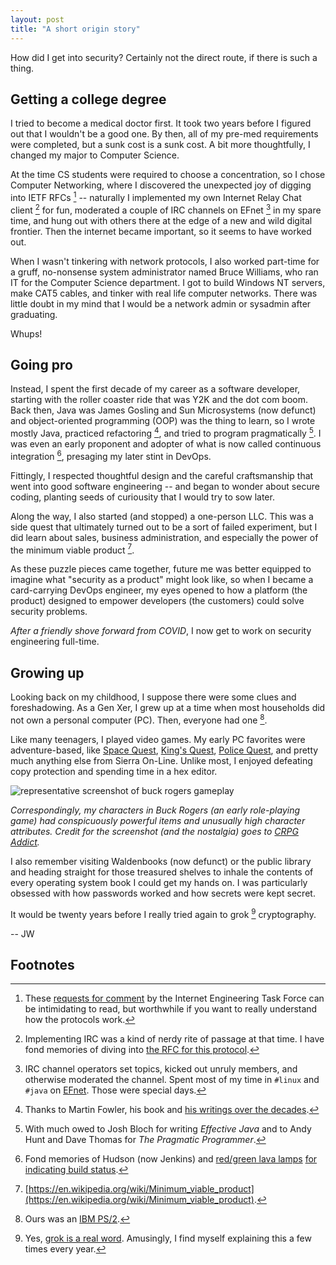 ```yaml
---
layout: post
title: "A short origin story"
---
```

How did I get into security? Certainly not the direct route, if there is such a thing.

## Getting a college degree
I tried to become a medical doctor first. It took two years before I figured out that I wouldn't be a good one. By then, all of my pre-med requirements were completed, but a sunk cost is a sunk cost. A bit more thoughtfully, I changed my major to Computer Science.

At the time CS students were required to choose a concentration, so I chose Computer Networking, where I discovered the unexpected joy of digging into IETF RFCs [^1] -- naturally I implemented my own Internet Relay Chat client [^2] for fun, moderated a couple of IRC channels on EFnet [^3] in my spare time, and hung out with others there at the edge of a new and wild digital frontier. Then the internet became important, so it seems to have worked out.

When I wasn't tinkering with network protocols, I also worked part-time for a gruff, no-nonsense system administrator named Bruce Williams, who ran IT for the Computer Science department. I got to build Windows NT servers, make CAT5 cables, and tinker with real life computer networks. There was little doubt in my mind that I would be a network admin or sysadmin after graduating. 

Whups!

## Going pro
Instead, I spent the first decade of my career as a software developer, starting with the roller coaster ride that was Y2K and the dot com boom. Back then, Java was James Gosling and Sun Microsystems (now defunct) and object-oriented programming (OOP) was the thing to learn, so I wrote mostly Java, practiced refactoring [^4], and tried to program pragmatically [^5]. I was even an early proponent and adopter of what is now called continuous integration [^6], presaging my later stint in DevOps.

Fittingly, I respected thoughtful design and the careful craftsmanship that went into good software engineering -- and began to wonder about secure coding, planting seeds of curiousity that I would try to sow later.

Along the way, I also started (and stopped) a one-person LLC. This was a side quest that ultimately turned out to be a sort of failed experiment, but I did learn about sales, business administration, and especially the power of the minimum viable product [^7].

As these puzzle pieces came together, future me was better equipped to imagine what "security as a product" might look like, so when I became a card-carrying DevOps engineer, my eyes opened to how a platform (the product) designed to empower developers (the customers) could solve security problems.

_After a friendly shove forward from COVID_, I now get to work on security engineering full-time.

## Growing up
Looking back on my childhood, I suppose there were some clues and foreshadowing. As a Gen Xer, I grew up at a time when most households did not own a personal computer (PC). Then, everyone had one [^8].

Like many teenagers, I played video games. My early PC favorites were adventure-based, like [Space Quest](https://en.wikipedia.org/wiki/Space_Quest_I), [King's Quest](https://en.wikipedia.org/wiki/King%27s_Quest_I), [Police Quest](https://en.wikipedia.org/wiki/Police_Quest:_In_Pursuit_of_the_Death_Angel), and pretty much anything else from Sierra On-Line. Unlike most, I enjoyed defeating copy protection and spending time in a hex editor. 

![representative screenshot of buck rogers gameplay](https://blogger.googleusercontent.com/img/b/R29vZ2xl/AVvXsEjdadxBWh2PA64UWy05e-utPX-p_nef0Baauf57rYfoA5xC0bqwiqawtfdKDXSsInp3JhsSmhtIir9uBaIN-j7Fq550-G97HYNwGx4zyWukJ5_ukCjAo6-QG6qdhKx1d_yLIe277QpBGGQ/s1600/start_129.png)

_Correspondingly, my characters in Buck Rogers (an early role-playing game) had conspicuously powerful items and unusually high character attributes. Credit for the screenshot (and the nostalgia) goes to [CRPG Addict](http://crpgaddict.blogspot.com/2020/08/buck-rogers-matrix-cubed-fourth-power.html)._

I also remember visiting Waldenbooks (now defunct) or the public library and heading straight for those treasured shelves to inhale the contents of every operating system book I could get my hands on. I was particularly obsessed with how passwords worked and how secrets were kept secret.

It would be twenty years before I really tried again to grok [^9] cryptography.

 -- JW

## Footnotes
[^1]: These [requests for comment](https://www.ietf.org/process/rfcs/) by the Internet Engineering Task Force can be intimidating to read, but worthwhile if you want to really understand how the protocols work.
[^2]: Implementing IRC was a kind of nerdy rite of passage at that time. I have fond memories of diving into [the RFC for this protocol](https://www.rfc-editor.org/rfc/rfc1459).
[^3]: IRC channel operators set topics, kicked out unruly members, and otherwise moderated the channel. Spent most of my time in `#linux` and `#java` on [EFnet](https://en.wikipedia.org/wiki/EFnet). Those were special days.
[^4]: Thanks to Martin Fowler, his book and [his writings over the decades](https://martinfowler.com/).
[^5]: With much owed to Josh Bloch for writing _Effective Java_ and to Andy Hunt and Dave Thomas for _The Pragmatic Programmer_.
[^6]: Fond memories of Hudson (now Jenkins) and [red/green lava lamps](https://blog.kenweiner.com/2006/04/lava-lamp-build-indicators.html) [for indicating build status](https://www.artima.com/weblogs/viewpost.jsp?thread=67492).
[^7]: [https://en.wikipedia.org/wiki/Minimum_viable_product](https://en.wikipedia.org/wiki/Minimum_viable_product).
[^8]: Ours was an [IBM PS/2](https://en.wikipedia.org/wiki/IBM_PS/2).
[^9]: Yes, [grok is a real word](https://en.wikipedia.org/wiki/Grok). Amusingly, I find myself explaining this a few times every year.

[bruce-staff-page]: https://web.archive.org/web/19980111100717/http://www.cis.uab.edu/info/staff/gbw/will.html
